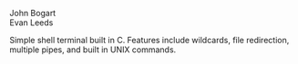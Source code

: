John Bogart<br/>
Evan Leeds<br/>

Simple shell terminal built in C. Features include wildcards, file redirection, multiple pipes, and built in UNIX commands.
